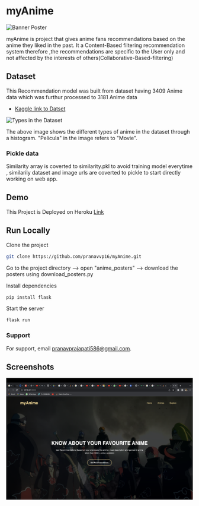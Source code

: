 
# myAnime
![Banner Poster](https://i1.wp.com/wayofthesigmamale.com/wp-content/uploads/2021/08/mugen_s_shadow_by_gdroland_d47u4l9-fullview.jpg?resize=768%2C160&ssl=1)

myAnime is project that gives anime fans recommendations based 
on the anime they liked in the past. It a Content-Based filtering recommendation system
therefore ,the recommendations are specific to the User only and not 
affected by the interests of others(Collaborative-Based-filtering)



## Dataset

This Recommendation model was built from dataset having 3409 Anime data which was furthur processed to 3181 Anime data
 - [Kaggle link to Datset](https://www.kaggle.com/code/beautifulmelodies/anime-dataset-analysis-from-1990-to-2022)
 
 ![Types in the Dataset](https://www.kaggleusercontent.com/kf/99156706/eyJhbGciOiJkaXIiLCJlbmMiOiJBMTI4Q0JDLUhTMjU2In0..cIlzhMA4LKINWnkfDdtvkg.kO4Cqat3c5oSE17Pe9Om1X3YV1oWY2Ty6QKpHPcf5mZgb2RpnpBI-je_TRlnnbAtMpRYz10tJcqsoipRIjT4JdJdjo-SMcQ41bmI6yEBb5yHaH4l7w2N1EIiM7ve4XYN5jbS29a_73oNuPZkbZjAeeXPPs5yegprxV1yxNEM61BDLV3N10mundDt4dMiUem-NngvUJloFdAC7LRlNT6nNRIL6sOnOAIgN0UFrJzo0gEYGJW0cQcgSr-i2i_vPm1VGkH4asYOLFpMSBvdDQqy3c01BKg7O0IUsvrgUoHoWDBNZ6s5bFnBoE1zsOUx7V5VzRKpCDBZSL4H-uyhNz7Kcr9pBVC299Fj6Ah53K4GcEVqCLYJvEh7aXxFTHA4Xl7fPKcRrbukfcT7ldQt17lwnN5kiINiAGmiynnT3TQEuE5LoIvxT5WAymzaULnVXKqTCSiyA7aAPTGtcjIbBwq6lvXy1-YTm_TzFJhNLg4gBuOG9qgCGfKRWCgYdK1gWyNID08J-RRjTNFrZBgK4sG5iMRx_stiznW0wHV4VCnAIia6TenfxqS4SUkobUQxoPSln3U5YkC6otstzonR5DxL_RItiKZZ_3KDiBdtd80_ZdirksQ_qJd6JMUvAcWllhRLSclmNC1rJFpAEAmrKAX8PBT9j4nsTQufZ79jdca8uxONvgaSWnH1N0ofjFwGRa7ISRdJ9QJwy14KF1AKBMhYVg.Vo8U5gNPbvwGlHbWkNYcyQ/__results___files/__results___22_0.png)

The above image shows the different types of anime in the dataset through a histogram. "Pelicula" in the image refers to "Movie". 
### Pickle data
Similarity array is coverted to similarity.pkl to avoid training model everytime , similarily dataset and image urls are coverted to pickle to start directly working on web app.


## Demo

This Project is Deployed on Heroku [Link]( https://anime-recommendation-mlh.herokuapp.com)

## Run Locally

Clone the project

```bash
git clone https://github.com/pranavvp16/myAnime.git
```

Go to the project directory --> open "anime_posters" --> download the posters using download_posters.py


Install dependencies

```bash
pip install flask
```

Start the server

```bash
flask run 
```


### Support

For support, email pranavprajapati586@gmail.com.


## Screenshots

![App Screenshot](app_screenshots/homepage.png)

